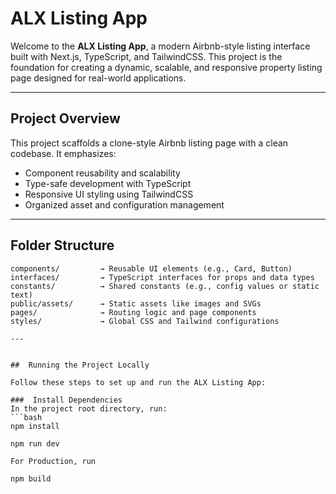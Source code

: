 

#  ALX Listing App

Welcome to the **ALX Listing App**, a modern Airbnb-style listing interface built with Next.js, TypeScript, and TailwindCSS. This project is the foundation for creating a dynamic, scalable, and responsive property listing page designed for real-world applications.

---

##  Project Overview

This project scaffolds a clone-style Airbnb listing page with a clean codebase. It emphasizes:
- Component reusability and scalability
- Type-safe development with TypeScript
- Responsive UI styling using TailwindCSS
- Organized asset and configuration management

---

##  Folder Structure

```plaintext
components/         → Reusable UI elements (e.g., Card, Button)
interfaces/         → TypeScript interfaces for props and data types
constants/          → Shared constants (e.g., config values or static text)
public/assets/      → Static assets like images and SVGs
pages/              → Routing logic and page components
styles/             → Global CSS and Tailwind configurations

---


##  Running the Project Locally

Follow these steps to set up and run the ALX Listing App:

###  Install Dependencies
In the project root directory, run:
```bash
npm install

npm run dev

For Production, run

npm build
